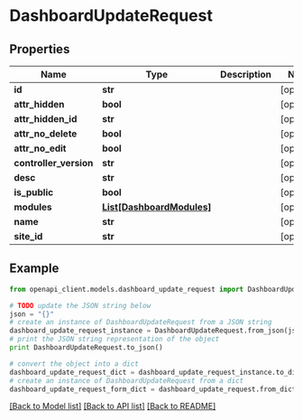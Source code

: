 # DashboardUpdateRequest


## Properties

Name | Type | Description | Notes
------------ | ------------- | ------------- | -------------
**id** | **str** |  | [optional] 
**attr_hidden** | **bool** |  | [optional] 
**attr_hidden_id** | **str** |  | [optional] 
**attr_no_delete** | **bool** |  | [optional] 
**attr_no_edit** | **bool** |  | [optional] 
**controller_version** | **str** |  | [optional] 
**desc** | **str** |  | [optional] 
**is_public** | **bool** |  | [optional] 
**modules** | [**List[DashboardModules]**](DashboardModules.md) |  | [optional] 
**name** | **str** |  | [optional] 
**site_id** | **str** |  | [optional] 

## Example

```python
from openapi_client.models.dashboard_update_request import DashboardUpdateRequest

# TODO update the JSON string below
json = "{}"
# create an instance of DashboardUpdateRequest from a JSON string
dashboard_update_request_instance = DashboardUpdateRequest.from_json(json)
# print the JSON string representation of the object
print DashboardUpdateRequest.to_json()

# convert the object into a dict
dashboard_update_request_dict = dashboard_update_request_instance.to_dict()
# create an instance of DashboardUpdateRequest from a dict
dashboard_update_request_form_dict = dashboard_update_request.from_dict(dashboard_update_request_dict)
```
[[Back to Model list]](../README.md#documentation-for-models) [[Back to API list]](../README.md#documentation-for-api-endpoints) [[Back to README]](../README.md)


